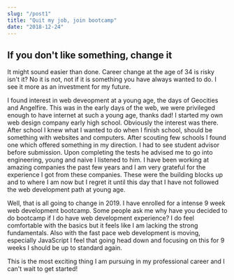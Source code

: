 ```yaml
---
slug: "/post1"
title: "Quit my job, join bootcamp"
date: "2018-12-24"
---
```


## If you don't like something, change it

It might sound easier than done. Career change at the age of 34 is risky isn't it? No it is not, not if it is something you have always wanted to do. I see it more as an investment for my future.

I found interest in web deveopment at a young age, the days of Geocities and Angelfire. This was in the early days of the web, we were privileged enough to have internet at such a young age, thanks dad! I started my own web design company early high school. Obviously the interest was there. After school I knew what I wanted to do when I finish school, should be something with websites and computers. After scouting few schools I found one which offered something in my direction. I had to see student advisor before submission. Upon completing the tests he advised me to go into engineering, young and naive I listened to him. I have been working at amazing companies the past few years and I am very grateful for the experience I got from these companies. These were the building blocks up and to where I am now but I regret it until this day that I have not followed the web development path at young age. 

Well, that is all going to change in 2019. I have enrolled for a intense 9 week web development bootcamp. Some people ask me why have you decided to do bootcamp if I do have web development experience? I do feel comfortable with the basics but it feels like I am lacking the strong fundamentals. Also with the fast pace web development is moving, especially JavaScript I feel that going head down and focusing on this for 9 weeks I should be up to standard again.

This is the most exciting thing I am pursuing in my professional career and I can't wait to get started! 